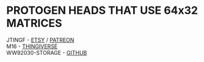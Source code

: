 # PROTOGEN HEADS THAT USE 64x32 MATRICES

JTINGF - [ETSY](https://www.etsy.com/shop/JFrandomness?ref=simple-shop-header-name&listing_id=1252950733) / [PATREON](https://www.patreon.com/JtingF) <br/>
M16 - [THINGIVERSE](https://www.thingiverse.com/m16_studios/designs) <br/>
WW92030-STORAGE - [GITHUB](https://github.com/WW92030-STORAGE/PROTOGEN)
